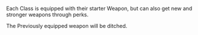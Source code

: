Each Class is equipped with their starter Weapon, but can also get new and stronger weapons through perks.

The Previously equipped weapon will be ditched.